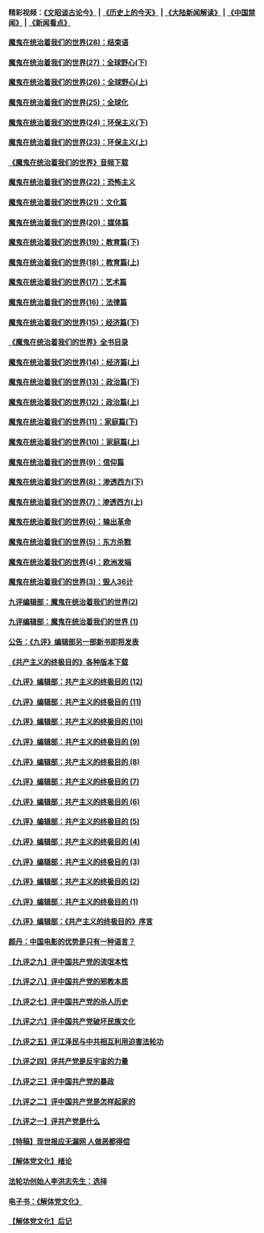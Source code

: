 #### 精彩视频：[《文昭谈古论今》](http://45.76.195.252/wenzhao) | [《历史上的今天》](http://45.76.195.252/today-in-history) | [《大陆新闻解读》](http://45.76.195.252/ntdtv-comedy) | [《中国禁闻》](http://45.76.195.252/ntdtv-news) | [《新闻看点》](http://45.76.195.252/news-insight) 

 #### [魔鬼在统治着我们的世界(28)：结束语](../pages/nsc422/n10936246.md?t=02151237) 

#### [魔鬼在统治着我们的世界(27)：全球野心(下)](../pages/nsc422/n10928319.md?t=02151237) 

#### [魔鬼在统治着我们的世界(26)：全球野心(上)](../pages/nsc422/n10900318.md?t=02151237) 

#### [魔鬼在统治着我们的世界(25)：全球化](../pages/nsc422/n10788205.md?t=02151237) 

#### [魔鬼在统治着我们的世界(24)：环保主义(下)](../pages/nsc422/n10695307.md?t=02151237) 

#### [魔鬼在统治着我们的世界(23)：环保主义(上)](../pages/nsc422/n10688613.md?t=02151237) 

#### [《魔鬼在统治着我们的世界》音频下载](../pages/nsc422/n10635553.md?t=02151237) 

#### [魔鬼在统治着我们的世界(22)：恐怖主义](../pages/nsc422/n10614727.md?t=02151237) 

#### [魔鬼在统治着我们的世界(21)：文化篇](../pages/nsc422/n10597706.md?t=02151237) 

#### [魔鬼在统治着我们的世界(20)：媒体篇](../pages/nsc422/n10586579.md?t=02151237) 

#### [魔鬼在统治着我们的世界(19)：教育篇(下)](../pages/nsc422/n10564808.md?t=02151237) 

#### [魔鬼在统治着我们的世界(18)：教育篇(上)](../pages/nsc422/n10526970.md?t=02151237) 

#### [魔鬼在统治着我们的世界(17)：艺术篇](../pages/nsc422/n10499093.md?t=02151237) 

#### [魔鬼在统治着我们的世界(16)：法律篇](../pages/nsc422/n10485969.md?t=02151237) 

#### [魔鬼在统治着我们的世界(15)：经济篇(下)](../pages/nsc422/n10469975.md?t=02151237) 

#### [《魔鬼在统治着我们的世界》全书目录](../pages/nsc422/n10464261.md?t=02151237) 

#### [魔鬼在统治着我们的世界(14)：经济篇(上)](../pages/nsc422/n10457370.md?t=02151237) 

#### [魔鬼在统治着我们的世界(13)：政治篇(下)](../pages/nsc422/n10448270.md?t=02151237) 

#### [魔鬼在统治着我们的世界(12)：政治篇(上)](../pages/nsc422/n10444576.md?t=02151237) 

#### [魔鬼在统治着我们的世界(11)：家庭篇(下)](../pages/nsc422/n10440961.md?t=02151237) 

#### [魔鬼在统治着我们的世界(10)：家庭篇(上)](../pages/nsc422/n10435448.md?t=02151237) 

#### [魔鬼在统治着我们的世界(9)：信仰篇](../pages/nsc422/n10432159.md?t=02151237) 

#### [魔鬼在统治着我们的世界(8)：渗透西方(下)](../pages/nsc422/n10429603.md?t=02151237) 

#### [魔鬼在统治着我们的世界(7)：渗透西方(上)](../pages/nsc422/n10426013.md?t=02151237) 

#### [魔鬼在统治着我们的世界(6)：输出革命](../pages/nsc422/n10421536.md?t=02151237) 

#### [魔鬼在统治着我们的世界(5)：东方杀戮](../pages/nsc422/n10417707.md?t=02151237) 

#### [魔鬼在统治着我们的世界(4)：欧洲发端](../pages/nsc422/n10414890.md?t=02151237) 

#### [魔鬼在统治着我们的世界(3)：毁人36计](../pages/nsc422/n10411583.md?t=02151237) 

#### [九评编辑部：魔鬼在统治着我们的世界(2)](../pages/nsc422/n10410036.md?t=02151237) 

#### [九评编辑部：魔鬼在统治着我们的世界 (1)](../pages/nsc422/n10406825.md?t=02151237) 

#### [公告：《九评》编辑部另一部新书即将发表](../pages/nsc422/n10405104.md?t=02151237) 

#### [《共产主义的终极目的》各种版本下载](../pages/nsc422/n10022138.md?t=02151237) 

#### [《九评》编辑部：共产主义的终极目的 (12)](../pages/nsc422/n9933272.md?t=02151237) 

#### [《九评》编辑部：共产主义的终极目的 (11)](../pages/nsc422/n9924973.md?t=02151237) 

#### [《九评》编辑部：共产主义的终极目的 (10)](../pages/nsc422/n9920883.md?t=02151237) 

#### [《九评》编辑部：共产主义的终极目的 (9)](../pages/nsc422/n9916363.md?t=02151237) 

#### [《九评》编辑部：共产主义的终极目的 (8)](../pages/nsc422/n9912488.md?t=02151237) 

#### [《九评》编辑部：共产主义的终极目的 (7)](../pages/nsc422/n9901176.md?t=02151237) 

#### [《九评》编辑部：共产主义的终极目的 (6)](../pages/nsc422/n9899359.md?t=02151237) 

#### [《九评》编辑部：共产主义的终极目的 (5)](../pages/nsc422/n9893174.md?t=02151237) 

#### [《九评》编辑部：共产主义的终极目的 (4)](../pages/nsc422/n9891246.md?t=02151237) 

#### [《九评》编辑部：共产主义的终极目的 (3)](../pages/nsc422/n9879879.md?t=02151237) 

#### [《九评》编辑部：共产主义的终极目的 (2)](../pages/nsc422/n9876205.md?t=02151237) 

#### [《九评》编辑部：共产主义的终极目的 (1)](../pages/nsc422/n9865857.md?t=02151237) 

#### [《九评》编辑部：《共产主义的终极目的》序言](../pages/nsc422/n9862666.md?t=02151237) 

#### [颜丹：中国电影的优势是只有一种语言？](../pages/nsc422/n9583062.md?t=02151237) 

#### [【九评之九】评中国共产党的流氓本性](../pages/nsc422/n737542.md?t=02151237) 

#### [【九评之八】评中国共产党的邪教本质](../pages/nsc422/n735942.md?t=02151237) 

#### [【九评之七】评中国共产党的杀人历史](../pages/nsc422/n733806.md?t=02151237) 

#### [【九评之六】评中国共产党破坏民族文化](../pages/nsc422/n731667.md?t=02151237) 

#### [【九评之五】评江泽民与中共相互利用迫害法轮功](../pages/nsc422/n730058.md?t=02151237) 

#### [【九评之四】评共产党是反宇宙的力量](../pages/nsc422/n727814.md?t=02151237) 

#### [【九评之三】评中国共产党的暴政](../pages/nsc422/n725597.md?t=02151237) 

#### [【九评之二】评中国共产党是怎样起家的](../pages/nsc422/n723946.md?t=02151237) 

#### [【九评之一】评共产党是什么](../pages/nsc422/n722529.md?t=02151237) 

#### [【特稿】现世报应无漏网 人做恶都得偿](../pages/nsc422/n4215167.md?t=02151237) 

#### [【解体党文化】绪论](../pages/nsc422/n1449356.md?t=02151237) 

#### [法轮功创始人李洪志先生：选择](../pages/nsc422/n3580738.md?t=02151237) 

#### [电子书：《解体党文化》](../pages/nsc422/n1573484.md?t=02151237) 

#### [【解体党文化】后记](../pages/nsc422/n1531999.md?t=02151237) 

